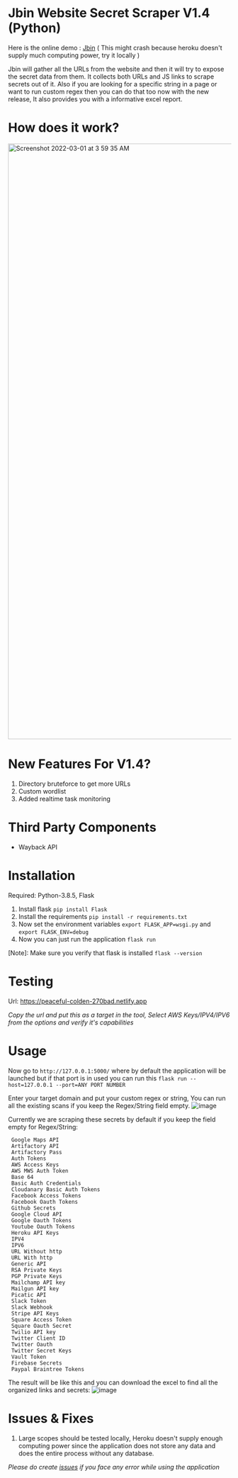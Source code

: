 # Jbin Website Secret Scraper V1.4 (Python)


Here is the online demo : <a href="https://jbin-scraper.herokuapp.com/">Jbin</a> ( This might crash because heroku doesn't supply much computing power, try it locally )

Jbin will gather all the URLs from the website and then it will try to expose the secret data from them. It collects both URLs and JS links to scrape secrets out of it. Also if you are looking for a specific string in a page or want to run custom regex then you can do that too now with the new release, It also provides you with a informative excel report.

# How does it work?
<img width="1345" alt="Screenshot 2022-03-01 at 3 59 35 AM" src="https://user-images.githubusercontent.com/97327489/156050326-48f38c29-1023-4e9a-b9db-ae7b4863c111.png">


# New Features For V1.4?

1. Directory bruteforce to get more URLs
2. Custom wordlist
3. Added realtime task monitoring

# Third Party Components
* Wayback API



# Installation
Required: Python-3.8.5, Flask

1. Install flask ``` pip install Flask ```
2. Install the requirements ```pip install -r requirements.txt```
3. Now set the environment variables ```export FLASK_APP=wsgi.py``` and ```export FLASK_ENV=debug```
4. Now you can just run the application ```flask run```

[Note]: Make sure you verify that flask is installed ```flask --version```



# Testing

Url: https://peaceful-colden-270bad.netlify.app

*Copy the url and put this as a target in the tool, Select AWS Keys/IPV4/IPV6 from the options and verify it's capabilities*

# Usage

Now go to ```http://127.0.0.1:5000/``` where by default the application will be launched but if that port is in used you can run this ```flask run --host=127.0.0.1 --port=ANY PORT NUMBER```


Enter your target domain and put your custom regex or string, You can run all the existing scans if you keep the Regex/String field empty.
![image](https://user-images.githubusercontent.com/97327489/155925531-391b641f-0454-4004-93b6-46ac20b8b828.png)


Currently we are scraping these secrets by default if you keep the field empty for Regex/String:

```
 Google Maps API 
 Artifactory API 
 Artifactory Pass 
 Auth Tokens 
 AWS Access Keys 
 AWS MWS Auth Token 
 Base 64 
 Basic Auth Credentials 
 Cloudanary Basic Auth Tokens 
 Facebook Access Tokens 
 Facebook Oauth Tokens 
 Github Secrets 
 Google Cloud API 
 Google Oauth Tokens 
 Youtube Oauth Tokens 
 Heroku API Keys 
 IPV4 
 IPV6 
 URL Without http 
 URL With http 
 Generic API 
 RSA Private Keys 
 PGP Private Keys 
 Mailchamp API key 
 Mailgun API key 
 Picatic API 
 Slack Token 
 Slack Webhook 
 Stripe API Keys 
 Square Access Token 
 Square Oauth Secret 
 Twilio API key 
 Twitter Client ID 
 Twitter Oauth 
 Twitter Secret Keys 
 Vault Token 
 Firebase Secrets 
 Paypal Braintree Tokens 

```
The result will be like this and you can download the excel to find all the organized links and secrets:
![image](https://user-images.githubusercontent.com/97327489/155925624-88ff9f28-6fc9-40d0-9acd-faabfb4b7530.png)

# Issues & Fixes

1. Large scopes should be tested locally, Heroku doesn't supply enough computing power since the application does not store any data and does the entire process without any database.


*Please do create <a href='https://github.com/h33tlit/Jbin-website-scraper/issues'>issues</a> if you face any error while using the application*

